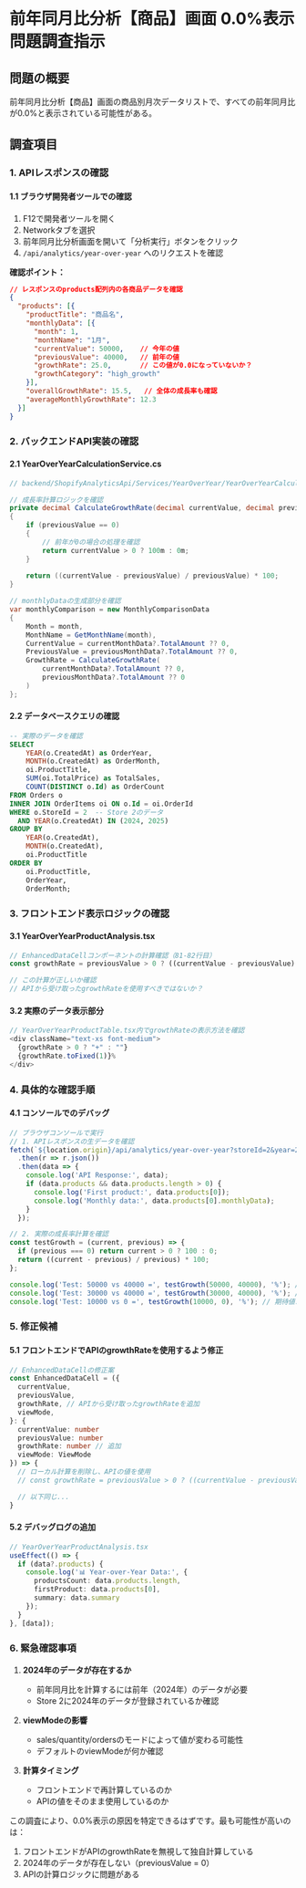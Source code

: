 # 前年同月比分析【商品】画面 0.0%表示問題調査指示

## 問題の概要
前年同月比分析【商品】画面の商品別月次データリストで、すべての前年同月比が0.0%と表示されている可能性がある。

## 調査項目

### 1. APIレスポンスの確認

#### 1.1 ブラウザ開発者ツールでの確認
1. F12で開発者ツールを開く
2. Networkタブを選択
3. 前年同月比分析画面を開いて「分析実行」ボタンをクリック
4. `/api/analytics/year-over-year` へのリクエストを確認

**確認ポイント：**
```json
// レスポンスのproducts配列内の各商品データを確認
{
  "products": [{
    "productTitle": "商品名",
    "monthlyData": [{
      "month": 1,
      "monthName": "1月",
      "currentValue": 50000,    // 今年の値
      "previousValue": 40000,   // 前年の値
      "growthRate": 25.0,       // この値が0.0になっていないか？
      "growthCategory": "high_growth"
    }],
    "overallGrowthRate": 15.5,   // 全体の成長率も確認
    "averageMonthlyGrowthRate": 12.3
  }]
}
```

### 2. バックエンドAPI実装の確認

#### 2.1 YearOverYearCalculationService.cs
```csharp
// backend/ShopifyAnalyticsApi/Services/YearOverYear/YearOverYearCalculationService.cs

// 成長率計算ロジックを確認
private decimal CalculateGrowthRate(decimal currentValue, decimal previousValue)
{
    if (previousValue == 0)
    {
        // 前年が0の場合の処理を確認
        return currentValue > 0 ? 100m : 0m;
    }
    
    return ((currentValue - previousValue) / previousValue) * 100;
}

// monthlyDataの生成部分を確認
var monthlyComparison = new MonthlyComparisonData
{
    Month = month,
    MonthName = GetMonthName(month),
    CurrentValue = currentMonthData?.TotalAmount ?? 0,
    PreviousValue = previousMonthData?.TotalAmount ?? 0,
    GrowthRate = CalculateGrowthRate(
        currentMonthData?.TotalAmount ?? 0,
        previousMonthData?.TotalAmount ?? 0
    )
};
```

#### 2.2 データベースクエリの確認
```sql
-- 実際のデータを確認
SELECT 
    YEAR(o.CreatedAt) as OrderYear,
    MONTH(o.CreatedAt) as OrderMonth,
    oi.ProductTitle,
    SUM(oi.TotalPrice) as TotalSales,
    COUNT(DISTINCT o.Id) as OrderCount
FROM Orders o
INNER JOIN OrderItems oi ON o.Id = oi.OrderId
WHERE o.StoreId = 2  -- Store 2のデータ
  AND YEAR(o.CreatedAt) IN (2024, 2025)
GROUP BY 
    YEAR(o.CreatedAt),
    MONTH(o.CreatedAt),
    oi.ProductTitle
ORDER BY 
    oi.ProductTitle,
    OrderYear,
    OrderMonth;
```

### 3. フロントエンド表示ロジックの確認

#### 3.1 YearOverYearProductAnalysis.tsx
```typescript
// EnhancedDataCellコンポーネントの計算確認（81-82行目）
const growthRate = previousValue > 0 ? ((currentValue - previousValue) / previousValue) * 100 : 0

// この計算が正しいか確認
// APIから受け取ったgrowthRateを使用すべきではないか？
```

#### 3.2 実際のデータ表示部分
```typescript
// YearOverYearProductTable.tsx内でgrowthRateの表示方法を確認
<div className="text-xs font-medium">
  {growthRate > 0 ? "+" : ""}
  {growthRate.toFixed(1)}%
</div>
```

### 4. 具体的な確認手順

#### 4.1 コンソールでのデバッグ
```javascript
// ブラウザコンソールで実行
// 1. APIレスポンスの生データを確認
fetch(`${location.origin}/api/analytics/year-over-year?storeId=2&year=2025`)
  .then(r => r.json())
  .then(data => {
    console.log('API Response:', data);
    if (data.products && data.products.length > 0) {
      console.log('First product:', data.products[0]);
      console.log('Monthly data:', data.products[0].monthlyData);
    }
  });

// 2. 実際の成長率計算を確認
const testGrowth = (current, previous) => {
  if (previous === 0) return current > 0 ? 100 : 0;
  return ((current - previous) / previous) * 100;
};

console.log('Test: 50000 vs 40000 =', testGrowth(50000, 40000), '%'); // 期待値: 25%
console.log('Test: 30000 vs 40000 =', testGrowth(30000, 40000), '%'); // 期待値: -25%
console.log('Test: 10000 vs 0 =', testGrowth(10000, 0), '%'); // 期待値: 100%
```

### 5. 修正候補

#### 5.1 フロントエンドでAPIのgrowthRateを使用するよう修正
```typescript
// EnhancedDataCellの修正案
const EnhancedDataCell = ({
  currentValue,
  previousValue,
  growthRate, // APIから受け取ったgrowthRateを追加
  viewMode,
}: {
  currentValue: number
  previousValue: number
  growthRate: number // 追加
  viewMode: ViewMode
}) => {
  // ローカル計算を削除し、APIの値を使用
  // const growthRate = previousValue > 0 ? ((currentValue - previousValue) / previousValue) * 100 : 0

  // 以下同じ...
}
```

#### 5.2 デバッグログの追加
```typescript
// YearOverYearProductAnalysis.tsx
useEffect(() => {
  if (data?.products) {
    console.log('📊 Year-over-Year Data:', {
      productsCount: data.products.length,
      firstProduct: data.products[0],
      summary: data.summary
    });
  }
}, [data]);
```

### 6. 緊急確認事項

1. **2024年のデータが存在するか**
   - 前年同月比を計算するには前年（2024年）のデータが必要
   - Store 2に2024年のデータが登録されているか確認

2. **viewModeの影響**
   - sales/quantity/ordersのモードによって値が変わる可能性
   - デフォルトのviewModeが何か確認

3. **計算タイミング**
   - フロントエンドで再計算しているのか
   - APIの値をそのまま使用しているのか

この調査により、0.0%表示の原因を特定できるはずです。最も可能性が高いのは：
1. フロントエンドがAPIのgrowthRateを無視して独自計算している
2. 2024年のデータが存在しない（previousValue = 0）
3. APIの計算ロジックに問題がある